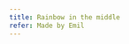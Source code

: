```yaml
---
title: Rainbow in the middle
refer: Made by Emil
---
```

<figure class="bleed">
<img src="/img/emil-drawing/IMG_0231D.jpg" alt="">
</figure>